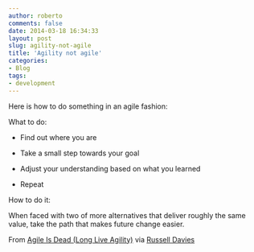 ```yaml
---
author: roberto
comments: false
date: 2014-03-18 16:34:33
layout: post
slug: agility-not-agile
title: 'Agility not agile'
categories:
- Blog
tags:
- development
---
```


Here is how to do something in an agile fashion:

What to do:

* Find out where you are
* Take a small step towards your goal
* Adjust your understanding based on what you learned
        
* Repeat

How to do it:

When faced with two of more alternatives that deliver roughly the same value, take the path that makes future change easier.

From [Agile Is Dead (Long Live Agility)](http://pragdave.me/blog/2014/03/04/time-to-kill-agile/) via [Russell Davies](http://russelldavies.typepad.com/planning/2014/03/what-to-do.html)
